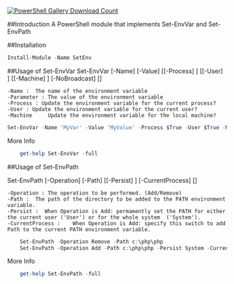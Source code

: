 [![PowerShell Gallery Download Count](https://img.shields.io/powershellgallery/dt/SetEnv?label=downloads%20from%20PSGallery)](https://www.powershellgallery.com/packages/SetEnv)

##Introduction
A PowerShell module that implements Set-EnvVar and Set-EnvPath

##Installation

```powershell
Install-Module -Name SetEnv
```

##Usage of  Set-EnvVar
 Set-EnvVar [-Name] <String> [-Value] <String> [[-Process] <Boolean>] [[-User] <Boolean>] [[-Machine] <Boolean>] [-NoBroadcast] [<CommonParameters>]

    -Name :  The name of the environment variable
    -Parameter : The value of the environment variable
    -Process : Update the environment variable for the current process?
    -User : Update the environment variable for the current user?
    -Machine     Update the environment variable for the local machine?

```powershell
Set-EnvVar -Name 'MyVar' -Value 'MyValue' -Process $True -User $True -Machine $True
```
More Info
```powershell
    get-help Set-EnvVar -full
```


##Usage of  Set-EnvPath

Set-EnvPath [-Operation] <String> [-Path] <String> [[-Persist] <String>] [-CurrentProcess] [<CommonParameters>]

    -Operation : The operation to be performed. (Add/Remove)
    -Path :  The path of the directory to be added to the PATH environment variable.
    -Persist :  When Operation is Add: permamently set the PATH for either the current user ('User') or for the whole system  ('System').
    -CurrentProcess :    When Operation is Add: specify this switch to add Path to the current PATH environment variable.

```powershell
    Set-EnvPath -Operation Remove -Path c:\php\php
    Set-EnvPath -Operation Add -Path c:\php\php -Persist System -CurrentProcess
```
More Info
```powershell
    get-help Set-EnvPath -full
```



  